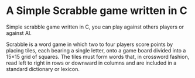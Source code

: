 # A Simple Scrabble game written in C

Simple scrabble game written in C, you can play against others players or against AI.



Scrabble is a word game in which two to four players score points by placing tiles, each bearing a single letter, onto a game board divided into a 15×15 grid of squares. The tiles must form words that, in crossword fashion, read left to right in rows or downward in columns and are included in a standard dictionary or lexicon. 
